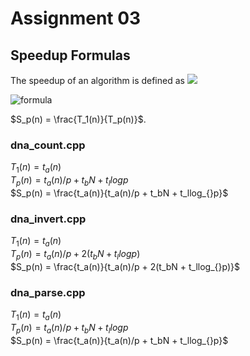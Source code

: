 # Assignment 03

## Speedup Formulas

The speedup of an algorithm is defined as
<img src="https://render.githubusercontent.com/render/math?math=S_p(n) = \frac{T_1(n)}{T_p(n)}">

![formula](<https://render.githubusercontent.com/render/math?math=\large\f(x)=sin(x)>)

$S_p(n) = \frac{T_1(n)}{T_p(n)}$.

### dna_count.cpp

$T_1(n) = t_a(n)$  
$T_p(n) = t_a(n)/p + t_bN + t_llog_{}p$  
$S_p(n) = \frac{t_a(n)}{t_a(n)/p + t_bN + t_llog_{}p}$

### dna_invert.cpp

$T_1(n) = t_a(n)$  
$T_p(n) = t_a(n)/p + 2(t_bN + t_llog_{}p)$  
$S_p(n) = \frac{t_a(n)}{t_a(n)/p + 2(t_bN + t_llog_{}p)}$

### dna_parse.cpp

$T_1(n) = t_a(n)$  
$T_p(n) = t_a(n)/p + t_bN + t_llog_{}p$  
$S_p(n) = \frac{t_a(n)}{t_a(n)/p + t_bN + t_llog_{}p}$
